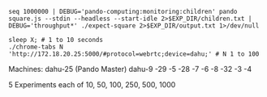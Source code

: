 
````
seq 1000000 | DEBUG='pando-computing:monitoring:children' pando square.js --stdin --headless --start-idle 2>$EXP_DIR/children.txt | DEBUG='throughput*' ./expect-square 2>$EXP_DIR/output.txt 1>/dev/null

sleep X; # 1 to 10 seconds
./chrome-tabs N 'http://172.18.20.25:5000/#protocol=webrtc;device=dahu;' # N 1 to 100
````

Machines:
dahu-25 (Pando Master)
dahu-9 -29 -5 -28 -7 -6 -8 -32 -3 -4

5 Experiments each of 10, 50, 100, 250, 500, 1000


